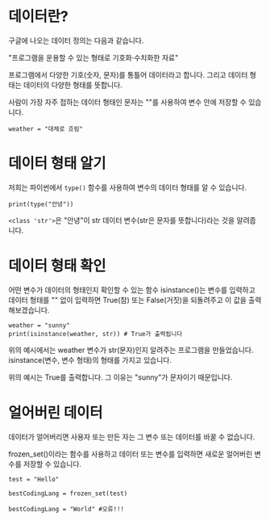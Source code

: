 # 데이터란?
구글에 나오는 데이터 정의는 다음과 같습니다.

"프로그램을 운용할 수 있는 형태로 기호화·수치화한 자료"

프로그램에서 다양한 기호(숫자, 문자)를 통틀어 데이터라고 합니다. 그리고 데이터 형태는 데이터의 다양한 형태를 뜻합니다.

사람이 가장 자주 접하는 데이터 형태인 문자는 ""를 사용하여 변수 안에 저장할 수 있습니다.

```
weather = "대체로 흐림"
```

# 데이터 형태 알기
저희는 파이썬에서 `type()` 함수를 사용하여 변수의 데이터 형태를 알 수 있습니다.

```
print(type("안녕"))
```

`<class 'str'>`은 "안녕"이 str 데이터 변수(str은 문자를 뜻합니다)라는 것을 알려줍니다.

# 데이터 형태 확인
어떤 변수가 데이터의 형태인지 확인할 수 있는 함수 isinstance()는 변수를 입력하고 데이터 형태를 "" 없이 입력하면 True(참) 또는 False(거짓)을 되돌려주고 이 값을 출력해보겠습니다.

```
weather = "sunny"
print(isinstance(weather, str)) # True가 출력됩니다
```

위의 예시에서는 weather 변수가 str(문자)인지 알려주는 프로그램을 만들었습니다. isinstance(변수, 변수 형태)의 형태를 가지고 있습니다.

위의 예시는 True를 출력합니다. 그 이유는 "sunny"가 문자이기 때문입니다.

# 얼어버린 데이터
데이터가 얼어버리면 사용자 또는 만든 자는 그 변수 또는 데이터를 바꿀 수 없습니다.

frozen_set()이라는 함수를 사용하고 데이터 또는 변수를 입력하면 새로운 얼어버린 변수를 저장할 수 있습니다.

```
test = "Hello"

bestCodingLang = frozen_set(test)

bestCodingLang = "World" #오류!!!
```
